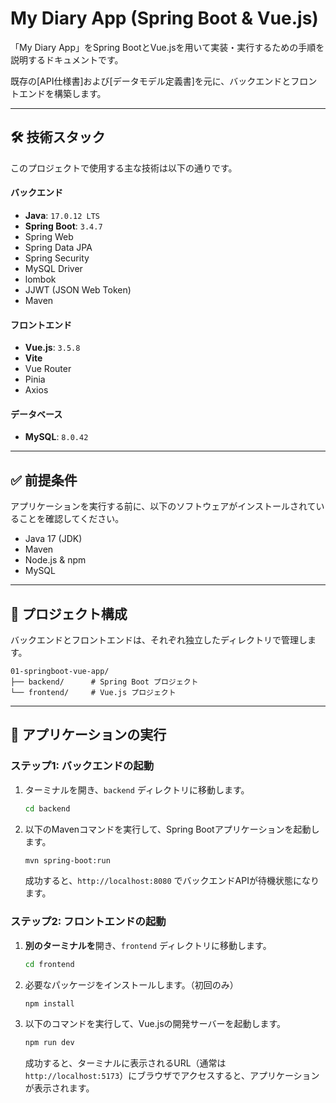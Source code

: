 # My Diary App (Spring Boot & Vue.js)

「My Diary App」をSpring BootとVue.jsを用いて実装・実行するための手順を説明するドキュメントです。

既存の[API仕様書]および[データモデル定義書]を元に、バックエンドとフロントエンドを構築します。

-----

## 🛠️ 技術スタック

このプロジェクトで使用する主な技術は以下の通りです。

#### **バックエンド**

  * **Java**: `17.0.12 LTS`
  * **Spring Boot**: `3.4.7`
  * Spring Web
  * Spring Data JPA
  * Spring Security
  * MySQL Driver
  * lombok
  * JJWT (JSON Web Token)
  * Maven

#### **フロントエンド**

  * **Vue.js**: `3.5.8`
  * **Vite**
  * Vue Router
  * Pinia
  * Axios

#### **データベース**

  * **MySQL**: `8.0.42`

-----

## ✅ 前提条件

アプリケーションを実行する前に、以下のソフトウェアがインストールされていることを確認してください。

  * Java 17 (JDK)
  * Maven
  * Node.js & npm
  * MySQL

-----

## 📂 プロジェクト構成

バックエンドとフロントエンドは、それぞれ独立したディレクトリで管理します。

```plaintext
01-springboot-vue-app/
├── backend/      # Spring Boot プロジェクト
└── frontend/     # Vue.js プロジェクト
```

-----

## 🚀 アプリケーションの実行

### ステップ1: バックエンドの起動

1.  ターミナルを開き、`backend` ディレクトリに移動します。
    ```bash
    cd backend
    ```
2.  以下のMavenコマンドを実行して、Spring Bootアプリケーションを起動します。
    ```bash
    mvn spring-boot:run
    ```
    成功すると、`http://localhost:8080` でバックエンドAPIが待機状態になります。

### ステップ2: フロントエンドの起動

1.  **別のターミナルを**開き、`frontend` ディレクトリに移動します。
    ```bash
    cd frontend
    ```
2.  必要なパッケージをインストールします。（初回のみ）
    ```bash
    npm install
    ```
3.  以下のコマンドを実行して、Vue.jsの開発サーバーを起動します。
    ```bash
    npm run dev
    ```
    成功すると、ターミナルに表示されるURL（通常は `http://localhost:5173`）にブラウザでアクセスすると、アプリケーションが表示されます。